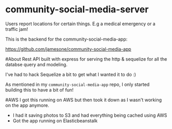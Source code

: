 # community-social-media-server
Users report locations for certain things. E.g a medical emergency or a traffic jam!

This is the backend for the community-social-media-app:

https://github.com/jamesone/community-social-media-app

#About
Rest API built with express for serving the http & sequelize for all the databse query and modeling.

I've had to hack Sequelize a bit to get what I wanted it to do :) 

As mentioned in my `community-social-media-app` repo, I only started building this to have a bit of fun!

#AWS
I got this running on AWS but then took it down as I wasn't working on the app anymore. 

- I had it saving photos to S3 and had everything being cached using AWS
- Got the app running on Elasticbeanstalk



